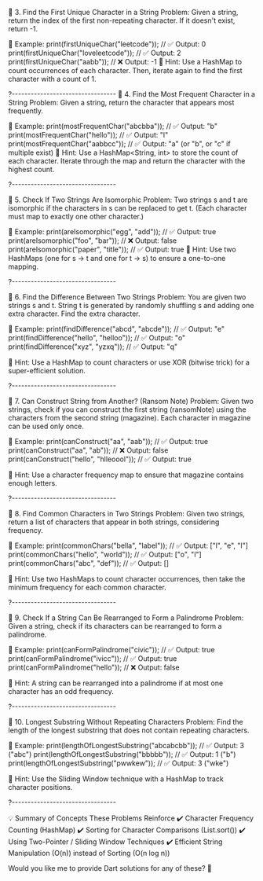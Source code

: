 📝 3. Find the First Unique Character in a String
Problem:
Given a string, return the index of the first non-repeating character. If it doesn't exist, return -1.

🔹 Example:
print(firstUniqueChar("leetcode")); // ✅ Output: 0
print(firstUniqueChar("loveleetcode")); // ✅ Output: 2
print(firstUniqueChar("aabb")); // ❌ Output: -1
🔹 Hint:
Use a HashMap to count occurrences of each character.
Then, iterate again to find the first character with a count of 1.

?---------------------------------
📝 4. Find the Most Frequent Character in a String
Problem:
Given a string, return the character that appears most frequently.

🔹 Example:
print(mostFrequentChar("abcbba")); // ✅ Output: "b"
print(mostFrequentChar("hello")); // ✅ Output: "l"
print(mostFrequentChar("aabbcc")); // ✅ Output: "a" (or "b", or "c" if multiple exist)
🔹 Hint:
Use a HashMap<String, int> to store the count of each character.
Iterate through the map and return the character with the highest count.


?---------------------------------

📝 5. Check If Two Strings Are Isomorphic
Problem:
Two strings s and t are isomorphic if the characters in s can be replaced to get t.
(Each character must map to exactly one other character.)

🔹 Example:
print(areIsomorphic("egg", "add")); // ✅ Output: true
print(areIsomorphic("foo", "bar")); // ❌ Output: false
print(areIsomorphic("paper", "title")); // ✅ Output: true
🔹 Hint:
Use two HashMaps (one for s → t and one for t → s) to ensure a one-to-one mapping.

?---------------------------------

📝 6. Find the Difference Between Two Strings
Problem:
You are given two strings s and t. String t is generated by randomly shuffling s and adding one extra character. Find the extra character.

🔹 Example:
print(findDifference("abcd", "abcde")); // ✅ Output: "e"
print(findDifference("hello", "helloo")); // ✅ Output: "o"
print(findDifference("xyz", "yzxq")); // ✅ Output: "q"

🔹 Hint:
Use a HashMap to count characters or use XOR (bitwise trick) for a super-efficient solution.

?---------------------------------

📝 7. Can Construct String from Another? (Ransom Note)
Problem:
Given two strings, check if you can construct the first string (ransomNote) using the characters from the second string (magazine). Each character in magazine can be used only once.

🔹 Example:
print(canConstruct("aa", "aab")); // ✅ Output: true
print(canConstruct("aa", "ab")); // ❌ Output: false
print(canConstruct("hello", "hlleoool")); // ✅ Output: true

🔹 Hint:
Use a character frequency map to ensure that magazine contains enough letters.

?---------------------------------

📝 8. Find Common Characters in Two Strings
Problem:
Given two strings, return a list of characters that appear in both strings, considering frequency.

🔹 Example:
print(commonChars("bella", "label")); // ✅ Output: ["l", "e", "l"]
print(commonChars("hello", "world")); // ✅ Output: ["o", "l"]
print(commonChars("abc", "def")); // ✅ Output: []

🔹 Hint:
Use two HashMaps to count character occurrences, then take the minimum frequency for each common character.

?---------------------------------

📝 9. Check If a String Can Be Rearranged to Form a Palindrome
Problem:
Given a string, check if its characters can be rearranged to form a palindrome.

🔹 Example:
print(canFormPalindrome("civic")); // ✅ Output: true
print(canFormPalindrome("ivicc")); // ✅ Output: true
print(canFormPalindrome("hello")); // ❌ Output: false

🔹 Hint:
A string can be rearranged into a palindrome if at most one character has an odd frequency.

?---------------------------------

📝 10. Longest Substring Without Repeating Characters
Problem:
Find the length of the longest substring that does not contain repeating characters.

🔹 Example:
print(lengthOfLongestSubstring("abcabcbb")); // ✅ Output: 3 ("abc")
print(lengthOfLongestSubstring("bbbbb")); // ✅ Output: 1 ("b")
print(lengthOfLongestSubstring("pwwkew")); // ✅ Output: 3 ("wke")

🔹 Hint:
Use the Sliding Window technique with a HashMap to track character positions.

?---------------------------------

💡 Summary of Concepts These Problems Reinforce
✔️ Character Frequency Counting (HashMap)
✔️ Sorting for Character Comparisons (List.sort())
✔️ Using Two-Pointer / Sliding Window Techniques
✔️ Efficient String Manipulation (O(n)) instead of Sorting (O(n log n))

Would you like me to provide Dart solutions for any of these? 🚀







